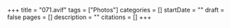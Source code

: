 +++
title = "071.avif"
tags = ["Photos"]
categories = []
startDate = ""
draft = false
pages = []
description = ""
citations = []
+++
